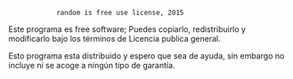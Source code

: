               	random is free use license, 2015 

Este programa es free software; Puedes copiarlo, redistribuirlo y modificarlo
bajo los términos de Licencia publica general.

Esto programa esta distribuido y espero que sea de ayuda, sin embargo 
no incluye ni se acoge a ningún tipo de garantía.    